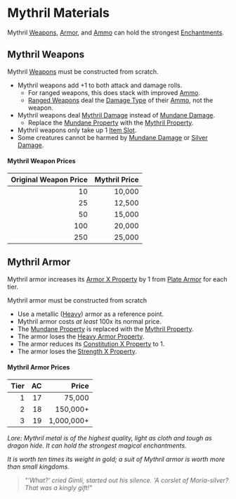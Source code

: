 # Mythril Materials
Mythril [Weapons](../Weapons.md), [Armor](../Armor.md), and [Ammo](../Individual%20Item%20Cards/Weapons/Weapon%20Properties/Ammo%20Property.md) can hold the strongest [Enchantments](../../Magic/Enchanting/Enchanting.md).
## Mythril Weapons
Mythril [Weapons](../Weapons.md) must be constructed from scratch.

- Mythril weapons add +1 to both attack and damage rolls.
	- For ranged weapons, this does stack with improved [Ammo](../Individual%20Item%20Cards/Weapons/Weapon%20Properties/Ammo%20Property.md).
	- [Ranged Weapons](../Weapons.md#Ranged%20Weapons) deal the [Damage Type](../../../Damage%20Types/!Damage%20Types.md) of their [Ammo](../Individual%20Item%20Cards/Weapons/Weapon%20Properties/Ammo%20Property.md), not the weapon.
- Mythril weapons deal [Mythril Damage](../../../Damage%20Types/Mythril%20Damage.md) instead of [Mundane Damage](../../../Damage%20Types/Mundane%20Damage.md).
	- Replace the [Mundane Property](Mundane%20Property.md) with the [Mythril Property](Mythril%20Property.md).
- Mythril weapons only take up 1 [Item Slot](../../../Player%20Characters/Derived%20Statistics/Item%20Slots.md).
- Some creatures cannot be harmed by [Mundane Damage](../../../Damage%20Types/Mundane%20Damage.md) or [Silver Damage](../../../Damage%20Types/Silver%20Damage.md).
#### Mythril Weapon Prices

| Original Weapon Price | Mythril Price |
| --------------------: | ------------: |
|                    10 |        10,000 |
|                    25 |        12,500 |
|                    50 |        15,000 |
|                   100 |        20,000 |
|                   250 |        25,000 |
## Mythril Armor
Mythril armor increases its [Armor X Property](../Individual%20Item%20Cards/Armors/Armor%20Properties/Armor%20X%20Property.md) by 1 from [Plate Armor](../Individual%20Item%20Cards/Armors/Mundane%20Armors/Plate%20Armor.md) for each tier.

Mythril armor must be constructed from scratch
- Use a metallic ([Heavy](../Individual%20Item%20Cards/Armors/Armor%20Properties/Heavy%20Armor%20Property.md)) armor as a reference point.
- Mythril armor costs *at least* 100x its normal price.
- The [Mundane Property](Mundane%20Property.md) is replaced with the [Mythril Property](Mythril%20Property.md).
- The armor loses the [Heavy Armor Property](../Individual%20Item%20Cards/Armors/Armor%20Properties/Heavy%20Armor%20Property.md).
- The armor reduces its [Constitution X Property](../Individual%20Item%20Cards/Armors/Armor%20Properties/Constitution%20X%20Property.md) to 1.
- The armor loses the [Strength X Property](../Individual%20Item%20Cards/Armors/Armor%20Properties/Strength%20X%20Property.md).
#### Mythril Armor Prices

| Tier |  AC |      Price |
| ---: | --: | ---------: |
|    1 |  17 |     75,000 |
|    2 |  18 |   150,000+ |
|    3 |  19 | 1,000,000+ |


*Lore:*
*Mythril metal is of the highest quality, light as cloth and tough as dragon hide. It can hold the strongest magical enchantments.* 

*It is worth ten times its weight in gold; a suit of Mythril armor is worth more than small kingdoms.*
> *"'What?' cried Gimli, started out his silence. 'A corslet of Moria-silver? That was a kingly gift!"*